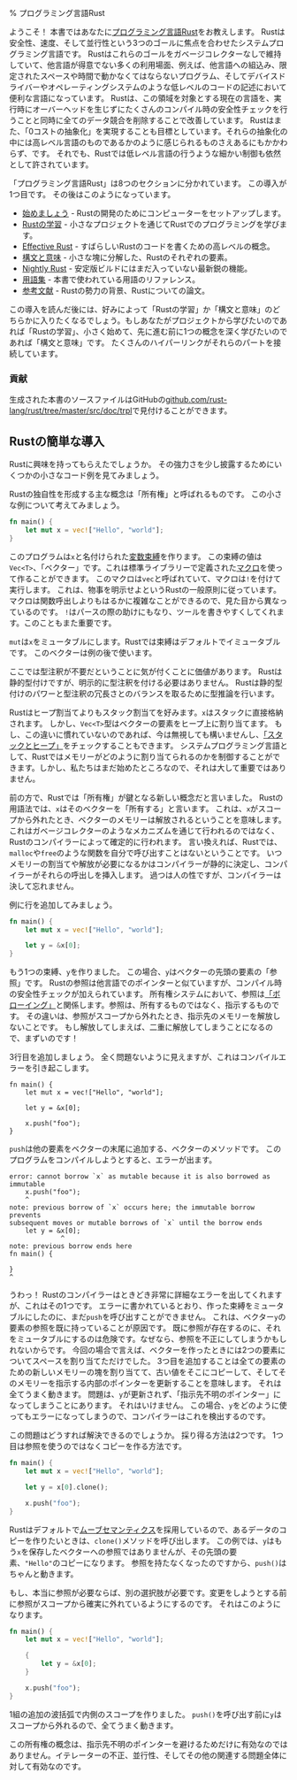 % プログラミング言語Rust

ようこそ！
本書ではあなたに[プログラミング言語Rust][rust]をお教えします。
Rustは安全性、速度、そして並行性という3つのゴールに焦点を合わせたシステムプログラミング言語です。
Rustはこれらのゴールをガベージコレクターなしで維持していて、他言語が得意でない多くの利用場面、例えば、他言語への組込み、限定されたスペースや時間で動かなくてはならないプログラム、そしてデバイスドライバーやオペレーティングシステムのような低レベルのコードの記述において便利な言語になっています。
Rustは、この領域を対象とする現在の言語を、実行時にオーバーヘッドを生じずにたくさんのコンパイル時の安全性チェックを行うことと同時に全てのデータ競合を削除することで改善しています。
Rustはまた、「0コストの抽象化」を実現することも目標としています。それらの抽象化の中には高レベル言語のものであるかのように感じられるものさえあるにもかかわらず、です。
それでも、Rustでは低レベル言語の行うような細かい制御も依然として許されています。

[rust]: https://www.rust-lang.org

「プログラミング言語Rust」は8つのセクションに分かれています。
この導入が1つ目です。
その後はこのようになっています。

* [始めましょう][gs] - Rustの開発のためにコンピューターをセットアップします。
* [Rustの学習][lr] - 小さなプロジェクトを通じてRustでのプログラミングを学びます。
* [Effective Rust][er] - すばらしいRustのコードを書くための高レベルの概念。
* [構文と意味][ss] - 小さな塊に分解した、Rustのそれぞれの要素。
* [Nightly Rust][nr] - 安定版ビルドにはまだ入っていない最新鋭の機能。
* [用語集][gl] - 本書で使われている用語のリファレンス。
* [参考文献][bi] - Rustの勢力の背景、Rustについての論文。

[gs]: getting-started.html
[lr]: learn-rust.html
[er]: effective-rust.html
[ss]: syntax-and-semantics.html
[nr]: nightly-rust.html
[gl]: glossary.html
[bi]: bibliography.html

この導入を読んだ後には、好みによって「Rustの学習」か「構文と意味」のどちらかに入りたくなるでしょう。もしあなたがプロジェクトから学びたいのであれば「Rustの学習」、小さく始めて、先に進む前に1つの概念を深く学びたいのであれば「構文と意味」です。
たくさんのハイパーリンクがそれらのパートを接続しています。

### 貢献

生成された本書のソースファイルはGitHubの[github.com/rust-lang/rust/tree/master/src/doc/trpl](https://github.com/rust-lang/rust/tree/master/src/doc/trpl)で見付けることができます。

## Rustの簡単な導入

Rustに興味を持ってもらえたでしょうか。
その強力さを少し披露するためにいくつかの小さなコード例を見てみましょう。

Rustの独自性を形成する主な概念は「所有権」と呼ばれるものです。
この小さな例について考えてみましょう。

```rust
fn main() {
    let mut x = vec!["Hello", "world"];
}
```

このプログラムは`x`と名付けられた[変数束縛][var]を作ります。
この束縛の値は`Vec<T>`、「ベクター」です。これは標準ライブラリーで定義された[マクロ][macro]を使って作ることができます。
このマクロは`vec`と呼ばれていて、マクロは`!`を付けて実行します。
これは、物事を明示せよというRustの一般原則に従っています。
マクロは関数呼出しよりもはるかに複雑なことができるので、見た目から異なっているのです。
`!`はパースの際の助けにもなり、ツールを書きやすくしてくれます。このこともまた重要です。

`mut`は`x`をミュータブルにします。Rustでは束縛はデフォルトでイミュータブルです。
このベクターは例の後で使います。

ここでは型注釈が不要だということに気が付くことに価値があります。
Rustは静的型付けですが、明示的に型注釈を付ける必要はありません。
Rustは静的型付けのパワーと型注釈の冗長さとのバランスを取るために型推論を行います。

Rustはヒープ割当てよりもスタック割当てを好みます。`x`はスタックに直接格納されます。
しかし、`Vec<T>`型はベクターの要素をヒープ上に割り当てます。
もし、この違いに慣れていないのであれば、今は無視しても構いませんし、[「スタックとヒープ」][heap]をチェックすることもできます。
システムプログラミング言語として、Rustではメモリーがどのように割り当てられるのかを制御することができます。しかし、私たちはまだ始めたところなので、それは大して重要ではありません。

[var]: variable-bindings.html
[macro]: macros.html
[heap]: the-stack-and-the-heap.html

前の方で、Rustでは「所有権」が鍵となる新しい概念だと言いました。
Rustの用語法では、`x`はそのベクターを「所有する」と言います。
これは、`x`がスコープから外れたとき、ベクターのメモリーは解放されるということを意味します。
これはガベージコレクターのようなメカニズムを通じて行われるのではなく、Rustのコンパイラーによって確定的に行われます。
言い換えれば、Rustでは、`malloc`や`free`のような関数を自分で呼び出すことはないということです。
いつメモリーの割当てや解放が必要になるかはコンパイラーが静的に決定し、コンパイラーがそれらの呼出しを挿入します。
過つは人の性ですが、コンパイラーは決して忘れません。

例に行を追加してみましょう。

```rust
fn main() {
    let mut x = vec!["Hello", "world"];

    let y = &x[0];
}
```

もう1つの束縛、`y`を作りました。
この場合、`y`はベクターの先頭の要素の「参照」です。
Rustの参照は他言語でのポインターと似ていますが、コンパイル時の安全性チェックが加えられています。
所有権システムにおいて、参照は[「ボローイング」][borrowing]と関係します。参照は、所有するものではなく、指示するものです。
その違いは、参照がスコープから外れたとき、指示先のメモリーを解放しないことです。
もし解放してしまえば、二重に解放してしまうことになるので、まずいのです！

[borrowing]: references-and-borrowing.html

3行目を追加しましょう。
全く問題ないように見えますが、これはコンパイルエラーを引き起こします。

```rust,ignore
fn main() {
    let mut x = vec!["Hello", "world"];

    let y = &x[0];

    x.push("foo");
}
```

`push`は他の要素をベクターの末尾に追加する、ベクターのメソッドです。
このプログラムをコンパイルしようとすると、エラーが出ます。

```text
error: cannot borrow `x` as mutable because it is also borrowed as immutable
    x.push("foo");
    ^
note: previous borrow of `x` occurs here; the immutable borrow prevents
subsequent moves or mutable borrows of `x` until the borrow ends
    let y = &x[0];
             ^
note: previous borrow ends here
fn main() {

}
^
```

うわっ！
Rustのコンパイラーはときどき非常に詳細なエラーを出してくれますが、これはその1つです。
エラーに書かれているとおり、作った束縛をミュータブルにしたのに、まだ`push`を呼び出すことができません。
これは、ベクター`y`の要素の参照を既に持っていることが原因です。
既に参照が存在するのに、それをミュータブルにするのは危険です。なぜなら、参照を不正にしてしまうかもしれないからです。
今回の場合で言えば、ベクターを作ったときには2つの要素についてスペースを割り当てただけでした。
3つ目を追加することは全ての要素のための新しいメモリーの塊を割り当てて、古い値をそこにコピーして、そしてそのメモリーを指示する内部のポインターを更新することを意味します。
それは全てうまく動きます。
問題は、`y`が更新されず、「指示先不明のポインター」になってしまうことにあります。
それはいけません。
この場合、`y`をどのように使ってもエラーになってしまうので、コンパイラーはこれを検出するのです。

この問題はどうすれば解決できるのでしょうか。
採り得る方法は2つです。
1つ目は参照を使うのではなくコピーを作る方法です。

```rust
fn main() {
    let mut x = vec!["Hello", "world"];

    let y = x[0].clone();

    x.push("foo");
}
```

Rustはデフォルトで[ムーブセマンティクス][move]を採用しているので、あるデータのコピーを作りたいときは、`clone()`メソッドを呼び出します。
この例では、`y`はもう`x`を保存したベクターへの参照ではありませんが、その先頭の要素、`"Hello"`のコピーになります。
参照を持たなくなったのですから、`push()`はちゃんと動きます。

[move]: ownership.html#move-semantics

もし、本当に参照が必要ならば、別の選択肢が必要です。変更をしようとする前に参照がスコープから確実に外れているようにするのです。
それはこのようになります。

```rust
fn main() {
    let mut x = vec!["Hello", "world"];

    {
        let y = &x[0];
    }

    x.push("foo");
}
```

1組の追加の波括弧で内側のスコープを作りました。
`push()`を呼び出す前に`y`はスコープから外れるので、全てうまく動きます。

この所有権の概念は、指示先不明のポインターを避けるためだけに有効なのではありません。イテレーターの不正、並行性、そしてその他の関連する問題全体に対して有効なのです。
